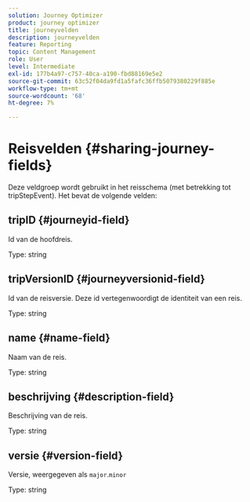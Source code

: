 ```yaml
---
solution: Journey Optimizer
product: journey optimizer
title: journeyvelden
description: journeyvelden
feature: Reporting
topic: Content Management
role: User
level: Intermediate
exl-id: 177b4a97-c757-40ca-a190-fbd88169e5e2
source-git-commit: 63c52f04da9fd1a5fafc36ffb5079380229f885e
workflow-type: tm+mt
source-wordcount: '68'
ht-degree: 7%

---
```


# Reisvelden {#sharing-journey-fields}

Deze veldgroep wordt gebruikt in het reisschema (met betrekking tot tripStepEvent). Het bevat de volgende velden:

## tripID {#journeyid-field}

Id van de hoofdreis.

Type: string

## tripVersionID {#journeyversionid-field}

Id van de reisversie. Deze id vertegenwoordigt de identiteit van een reis.

Type: string

## name {#name-field}

Naam van de reis.

Type: string

## beschrijving {#description-field}

Beschrijving van de reis.

Type: string

## versie {#version-field}

Versie, weergegeven als `major`.`minor`

Type: string
